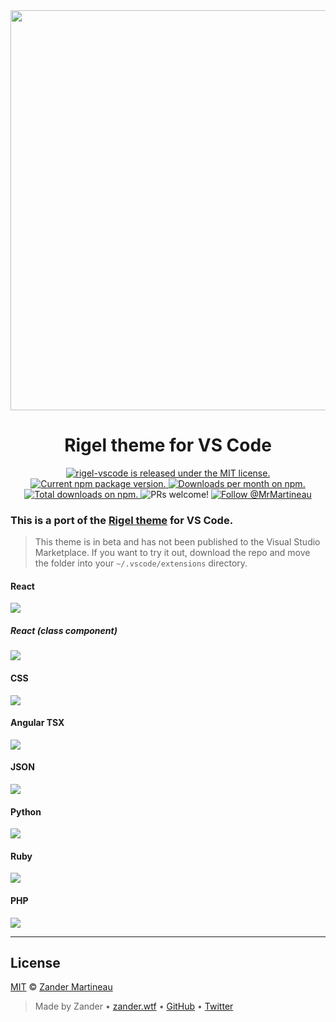 <div align="center">
  <img
    src="https://user-images.githubusercontent.com/12150276/62868142-d9a16100-bd0c-11e9-8d25-9e28afa6df37.png"
    width="640"
  />

  <h1>Rigel theme for VS Code</h1>

  <p>
    <a
      href="https://github.com/MrMartineau/rigel-vscode/blob/master/LICENSE"
    >
      <img
        src="https://img.shields.io/badge/license-MIT-blue.svg"
        alt="rigel-vscode is released under the MIT license."
      />
    </a>
    <a href="https://www.npmjs.org/package/rigel-vscode">
      <img
        src="https://img.shields.io/npm/v/rigel-vscode.svg"
        alt="Current npm package version."
      />
    </a>
    <a
      href="https://npmcharts.com/compare/rigel-vscode?minimal=true"
    >
      <img
        src="https://img.shields.io/npm/dm/rigel-vscode.svg"
        alt="Downloads per month on npm."
      />
    </a>
    <a
      href="https://npmcharts.com/compare/rigel-vscode?minimal=true"
    >
      <img
        src="https://img.shields.io/npm/dt/rigel-vscode.svg"
        alt="Total downloads on npm."
      />
    </a>
    <img
      src="https://img.shields.io/badge/PRs-welcome-brightgreen.svg"
      alt="PRs welcome!"
    />
    <a href="https://twitter.com/intent/follow?screen_name=MrMartineau">
      <img
        src="https://img.shields.io/twitter/follow/MrMartineau.svg?label=Follow%20@MrMartineau"
        alt="Follow @MrMartineau"
      />
    </a>
  </p>
</div>

### This is a port of the [Rigel theme](https://rigel.netlify.app/) for VS Code.

> This theme is in beta and has not been published to the Visual Studio Marketplace. If you want to try it out, download the repo and move the folder into your `~/.vscode/extensions` directory.

#### React

![](https://github.com/mrmartineau/rigel-vscode/raw/main/assets/react-js.png)

##### React (class component)

![](https://github.com/mrmartineau/rigel-vscode/raw/main/assets/react-class-js.png)

#### CSS

![](https://github.com/mrmartineau/rigel-vscode/raw/main/assets/css.png)

#### Angular TSX

![](https://github.com/mrmartineau/rigel-vscode/raw/main/assets/angular-tsx.png)

#### JSON

![](https://github.com/mrmartineau/rigel-vscode/raw/main/assets/json.png)

#### Python

![](https://github.com/mrmartineau/rigel-vscode/raw/main/assets/python.png)

#### Ruby

![](https://github.com/mrmartineau/rigel-vscode/raw/main/assets/ruby.png)

#### PHP

![](https://github.com/mrmartineau/rigel-vscode/raw/main/assets/php.png)

---

## License

[MIT](https://choosealicense.com/licenses/mit/) © [Zander Martineau](https://zander.wtf)

> Made by Zander • [zander.wtf](https://zander.wtf) • [GitHub](https://github.com/mrmartineau/) • [Twitter](https://twitter.com/mrmartineau/)
